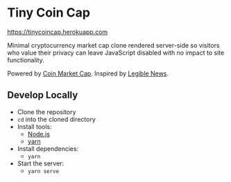# Tiny Coin Cap

https://tinycoincap.herokuapp.com

Minimal cryptocurrency market cap clone rendered server-side so visitors who value their privacy can leave JavaScript disabled with no impact to site functionality.

Powered by [Coin Market Cap](https://coinmarketcap.com/api/). Inspired by [Legible News](https://legiblenews.com/).

## Develop Locally
* Clone the repository
* `cd` into the cloned directory
* Install tools:
	* [Node.js](https://nodejs.org/en/)
	* [yarn](https://yarnpkg.com/en/)
* Install dependencies: 
	* `yarn`
* Start the server:
  * `yarn serve`